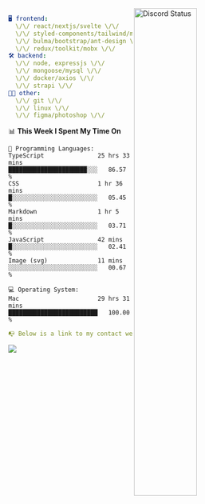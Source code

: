 
<a href="https://discord.com/users/279302975371870218" target="_blank">
    <img width="50%" align="right" alt="Discord Status" src="https://lanyard.cnrad.dev/api/279302975371870218?bg=161B22&borderRadius=5px%205px%200%200&hideTimestamp=true&idleMessage=Just%20chillin%27%20at%20the%20moment&animated=true">
</a>

```yaml
🖥️ frontend: 
  \/\/ react/nextjs/svelte \/\/
  \/\/ styled-components/tailwind/mui/
  \/\/ bulma/bootstrap/ant-design \/\/
  \/\/ redux/toolkit/mobx \/\/
🛠 backend: 
  \/\/ node, expressjs \/\/
  \/\/ mongoose/mysql \/\/
  \/\/ docker/axios \/\/
  \/\/ strapi \/\/
👨‍💻 other: 
  \/\/ git \/\/ 
  \/\/ linux \/\/
  \/\/ figma/photoshop \/\/
```
<!--START_SECTION:waka-->
📊 **This Week I Spent My Time On** 

```text
💬 Programming Languages: 
TypeScript               25 hrs 33 mins      ██████████████████████░░░   86.57 % 
CSS                      1 hr 36 mins        █░░░░░░░░░░░░░░░░░░░░░░░░   05.45 % 
Markdown                 1 hr 5 mins         █░░░░░░░░░░░░░░░░░░░░░░░░   03.71 % 
JavaScript               42 mins             █░░░░░░░░░░░░░░░░░░░░░░░░   02.41 % 
Image (svg)              11 mins             ░░░░░░░░░░░░░░░░░░░░░░░░░   00.67 % 

💻 Operating System: 
Mac                      29 hrs 31 mins      █████████████████████████   100.00 % 
```


<!--END_SECTION:waka-->
```yaml
📭 Below is a link to my contact website 
```
<a href="https://mxns.xyz" target="_black"> <img src="https://img.shields.io/badge/website-161B22?style=for-the-badge&logo=About.me&logoColor=white"></img> <a/>
